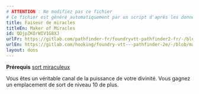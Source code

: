 ```yaml
---
# ATTENTION : Ne modifiez pas ce fichier
# Ce fichier est généré automatiquement par un script d'après les données du module Foundry VTT officiel et de sa traduction
title: Faiseur de miracles
titleEn: Maker of Miracles
id: QDjpZKOrWIV1G8XJ
urlFr: https://gitlab.com/pathfinder-fr/foundryvtt-pathfinder2-fr/-/blob/master/data/feats/QDjpZKOrWIV1G8XJ.htm
urlEn: https://gitlab.com/hooking/foundry-vtt---pathfinder-2e/-/blob/master/packs/data/feats.db/maker-of-miracles.json
layout: dons
---
```

**Prérequis** [sort miraculeux](../capacité-classe/sort-miraculeux.html)

Vous êtes un véritable canal de la puissance de votre divinité. Vous gagnez un emplacement de sort de niveau 10 de plus.
